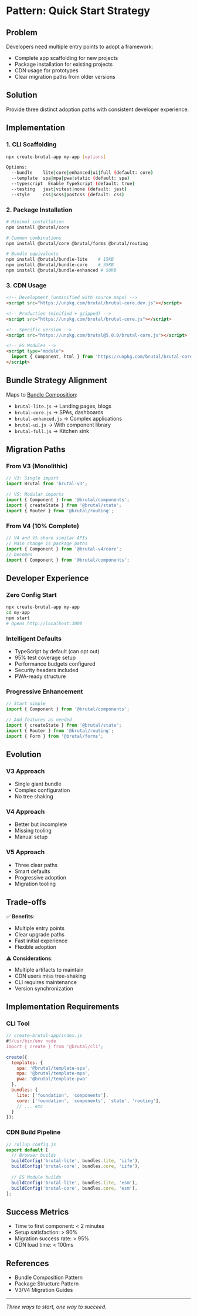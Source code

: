 # Pattern: Quick Start Strategy

## Problem
Developers need multiple entry points to adopt a framework:
- Complete app scaffolding for new projects
- Package installation for existing projects
- CDN usage for prototypes
- Clear migration paths from older versions

## Solution
Provide three distinct adoption paths with consistent developer experience.

## Implementation

### 1. CLI Scaffolding
```bash
npx create-brutal-app my-app [options]

Options:
  --bundle    lite|core|enhanced|ui|full (default: core)
  --template  spa|mpa|pwa|static (default: spa)
  --typescript  Enable TypeScript (default: true)
  --testing   jest|vitest|none (default: jest)
  --style     css|scss|postcss (default: css)
```

### 2. Package Installation
```bash
# Minimal installation
npm install @brutal/core

# Common combinations
npm install @brutal/core @brutal/forms @brutal/routing

# Bundle equivalents
npm install @brutal/bundle-lite    # 15KB
npm install @brutal/bundle-core    # 35KB
npm install @brutal/bundle-enhanced # 50KB
```

### 3. CDN Usage
```html
<!-- Development (unminified with source maps) -->
<script src="https://unpkg.com/brutal/brutal-core.dev.js"></script>

<!-- Production (minified + gzipped) -->
<script src="https://unpkg.com/brutal/brutal-core.js"></script>

<!-- Specific version -->
<script src="https://unpkg.com/brutal@5.0.0/brutal-core.js"></script>

<!-- ES Modules -->
<script type="module">
  import { Component, html } from 'https://unpkg.com/brutal/brutal-core.mjs';
</script>
```

## Bundle Strategy Alignment

Maps to [Bundle Composition](./bundle-composition.md):
- `brutal-lite.js` → Landing pages, blogs
- `brutal-core.js` → SPAs, dashboards  
- `brutal-enhanced.js` → Complex applications
- `brutal-ui.js` → With component library
- `brutal-full.js` → Kitchen sink

## Migration Paths

### From V3 (Monolithic)
```javascript
// V3: Single import
import Brutal from 'brutal-v3';

// V5: Modular imports
import { Component } from '@brutal/components';
import { createState } from '@brutal/state';
import { Router } from '@brutal/routing';
```

### From V4 (10% Complete)
```javascript
// V4 and V5 share similar APIs
// Main change is package paths
import { Component } from '@brutal-v4/core';
// becomes
import { Component } from '@brutal/components';
```

## Developer Experience

### Zero Config Start
```bash
npx create-brutal-app my-app
cd my-app
npm start
# Opens http://localhost:3000
```

### Intelligent Defaults
- TypeScript by default (can opt out)
- 95% test coverage setup
- Performance budgets configured
- Security headers included
- PWA-ready structure

### Progressive Enhancement
```javascript
// Start simple
import { Component } from '@brutal/components';

// Add features as needed
import { createState } from '@brutal/state';
import { Router } from '@brutal/routing';
import { Form } from '@brutal/forms';
```

## Evolution

### V3 Approach
- Single giant bundle
- Complex configuration
- No tree shaking

### V4 Approach  
- Better but incomplete
- Missing tooling
- Manual setup

### V5 Approach
- Three clear paths
- Smart defaults
- Progressive adoption
- Migration tooling

## Trade-offs

✅ **Benefits**:
- Multiple entry points
- Clear upgrade paths
- Fast initial experience
- Flexible adoption

⚠️ **Considerations**:
- Multiple artifacts to maintain
- CDN users miss tree-shaking
- CLI requires maintenance
- Version synchronization

## Implementation Requirements

### CLI Tool
```javascript
// create-brutal-app/index.js
#!/usr/bin/env node
import { create } from '@brutal/cli';

create({
  templates: {
    spa: '@brutal/template-spa',
    mpa: '@brutal/template-mpa',
    pwa: '@brutal/template-pwa'
  },
  bundles: {
    lite: ['foundation', 'components'],
    core: ['foundation', 'components', 'state', 'routing'],
    // ... etc
  }
});
```

### CDN Build Pipeline
```javascript
// rollup.config.js
export default [
  // Browser builds
  buildConfig('brutal-lite', bundles.lite, 'iife'),
  buildConfig('brutal-core', bundles.core, 'iife'),
  
  // ES Module builds
  buildConfig('brutal-lite', bundles.lite, 'esm'),
  buildConfig('brutal-core', bundles.core, 'esm'),
];
```

## Success Metrics
- Time to first component: < 2 minutes
- Setup satisfaction: > 90%
- Migration success rate: > 95%
- CDN load time: < 100ms

## References
- Bundle Composition Pattern
- Package Structure Pattern
- V3/V4 Migration Guides

---

*Three ways to start, one way to succeed.*